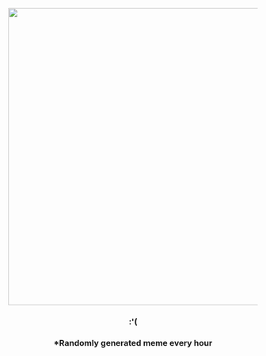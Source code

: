 <p align="center">
        <img src="https://i.redd.it/zj5ei8nauo1a1.jpg" width="600" height="600">
        </p>
        <h3 align="center">:⁠'⁠(</h3>
        <h3 align="center">*Randomly generated meme every hour</h3>
    